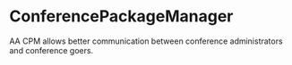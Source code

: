 # ConferencePackageManager
AA
CPM allows better communication between conference administrators and conference goers. 
